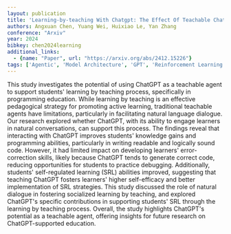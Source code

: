 ```yaml
---
layout: publication
title: 'Learning-by-teaching With Chatgpt: The Effect Of Teachable Chatgpt Agent On Programming Education'
authors: Angxuan Chen, Yuang Wei, Huixiao Le, Yan Zhang
conference: "Arxiv"
year: 2024
bibkey: chen2024learning
additional_links:
  - {name: "Paper", url: "https://arxiv.org/abs/2412.15226"}
tags: ['Agentic', 'Model Architecture', 'GPT', 'Reinforcement Learning']
---
```

This study investigates the potential of using ChatGPT as a teachable agent
to support students' learning by teaching process, specifically in programming
education. While learning by teaching is an effective pedagogical strategy for
promoting active learning, traditional teachable agents have limitations,
particularly in facilitating natural language dialogue. Our research explored
whether ChatGPT, with its ability to engage learners in natural conversations,
can support this process. The findings reveal that interacting with ChatGPT
improves students' knowledge gains and programming abilities, particularly in
writing readable and logically sound code. However, it had limited impact on
developing learners' error-correction skills, likely because ChatGPT tends to
generate correct code, reducing opportunities for students to practice
debugging. Additionally, students' self-regulated learning (SRL) abilities
improved, suggesting that teaching ChatGPT fosters learners' higher
self-efficacy and better implementation of SRL strategies. This study discussed
the role of natural dialogue in fostering socialized learning by teaching, and
explored ChatGPT's specific contributions in supporting students' SRL through
the learning by teaching process. Overall, the study highlights ChatGPT's
potential as a teachable agent, offering insights for future research on
ChatGPT-supported education.
